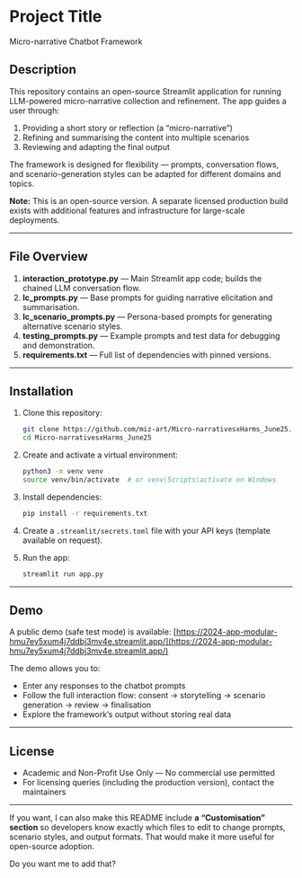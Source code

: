 # Project Title

Micro-narrative Chatbot Framework

## Description

This repository contains an open-source Streamlit application for running LLM-powered micro-narrative collection and refinement. The app guides a user through:

1. Providing a short story or reflection (a “micro-narrative”)
2. Refining and summarising the content into multiple scenarios
3. Reviewing and adapting the final output

The framework is designed for flexibility — prompts, conversation flows, and scenario-generation styles can be adapted for different domains and topics.

**Note:** This is an open-source version. A separate licensed production build exists with additional features and infrastructure for large-scale deployments.

---

## File Overview

1. **interaction\_prototype.py** — Main Streamlit app code; builds the chained LLM conversation flow.
2. **lc\_prompts.py** — Base prompts for guiding narrative elicitation and summarisation.
3. **lc\_scenario\_prompts.py** — Persona-based prompts for generating alternative scenario styles.
4. **testing\_prompts.py** — Example prompts and test data for debugging and demonstration.
5. **requirements.txt** — Full list of dependencies with pinned versions.

---

## Installation

1. Clone this repository:

   ```bash
   git clone https://github.com/miz-art/Micro-narrativesxHarms_June25.git
   cd Micro-narrativesxHarms_June25
   ```
2. Create and activate a virtual environment:

   ```bash
   python3 -m venv venv
   source venv/bin/activate  # or venv\Scripts\activate on Windows
   ```
3. Install dependencies:

   ```bash
   pip install -r requirements.txt
   ```
4. Create a `.streamlit/secrets.toml` file with your API keys (template available on request).
5. Run the app:

   ```bash
   streamlit run app.py
   ```

---

## Demo

A public demo (safe test mode) is available:
[https://2024-app-modular-hmu7ey5xum4j7ddbj3mv4e.streamlit.app/](https://2024-app-modular-hmu7ey5xum4j7ddbj3mv4e.streamlit.app/)

The demo allows you to:

* Enter any responses to the chatbot prompts
* Follow the full interaction flow: consent → storytelling → scenario generation → review → finalisation
* Explore the framework’s output without storing real data

---

## License

* Academic and Non-Profit Use Only — No commercial use permitted
* For licensing queries (including the production version), contact the maintainers

---

If you want, I can also make this README include **a “Customisation” section** so developers know exactly which files to edit to change prompts, scenario styles, and output formats. That would make it more useful for open-source adoption.

Do you want me to add that?
